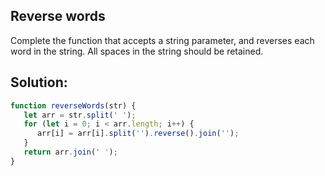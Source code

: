 
## Reverse words
Complete the function that accepts a string parameter, and reverses each word in the string. All spaces in the string should be retained.





## Solution:

```javascript
function reverseWords(str) {
   let arr = str.split(' ');
   for (let i = 0; i < arr.length; i++) {
      arr[i] = arr[i].split('').reverse().join('');
   }
   return arr.join(' ');
}
```


